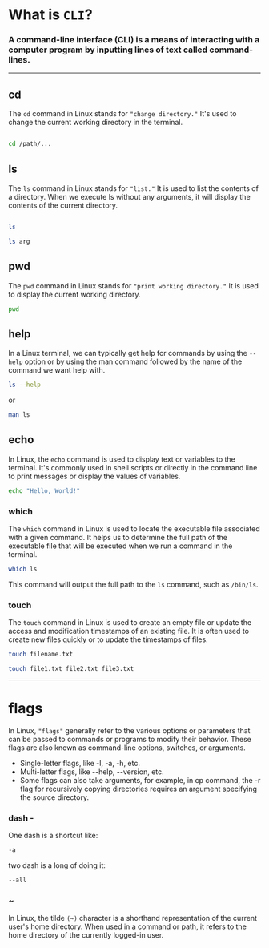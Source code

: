 # What is `CLI`?

### A command-line interface (CLI) is a means of interacting with a computer program by inputting lines of text called command-lines. 

- - - - - 

## cd

The `cd` command in Linux stands for `"change directory."` It's used to change the current working directory in the terminal.

```bash

cd /path/...
```

## ls

The `ls` command in Linux stands for `"list."` It is used to list the contents of a directory. When we execute ls without any arguments, it will display the contents of the current directory.

```bash

ls
```

```bash
ls arg
```

## pwd

The `pwd` command in Linux stands for `"print working directory."` It is used to display the current working directory. 

```bash
pwd
```

## help

In a Linux terminal, we can typically get help for commands by using the `--help` option or by using the man command followed by the name of the command we want help with.

```bash
ls --help
```

or

```bash
man ls
```

## echo

In Linux, the `echo` command is used to display text or variables to the terminal. It's commonly used in shell scripts or directly in the command line to print messages or display the values of variables.

```bash
echo "Hello, World!"
```

### which

The `which` command in Linux is used to locate the executable file associated with a given command. It helps us to determine the full path of the executable file that will be executed when we run a command in the terminal.

```bash
which ls
```

This command will output the full path to the `ls` command, such as `/bin/ls`.

### touch

The `touch` command in Linux is used to create an empty file or update the access and modification timestamps of an existing file. It is often used to create new files quickly or to update the timestamps of files.

```bash
touch filename.txt
```

```bash
touch file1.txt file2.txt file3.txt
```

- - - - - - 

# flags

In Linux, `"flags"` generally refer to the various options or parameters that can be passed to commands or programs to modify their behavior. These flags are also known as command-line options, switches, or arguments.

- Single-letter flags, like -l, -a, -h, etc.
- Multi-letter flags, like --help, --version, etc.
- Some flags can also take arguments, for example, in cp command, the -r flag for recursively copying directories requires an argument specifying the source directory.

### dash - 

One dash is a shortcut like: 

```bash
-a
```

two dash is a long of doing it: 

```bash
--all
```

### ~ 

In Linux, the tilde `(~)` character is a shorthand representation of the current user's home directory. When used in a command or path, it refers to the home directory of the currently logged-in user.
